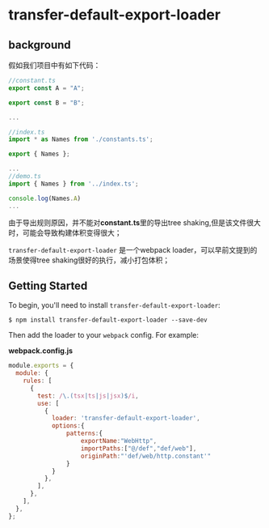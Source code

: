 # transfer-default-export-loader

## background

假如我们项目中有如下代码：

```js
//constant.ts
export const A = "A";

export const B = "B";

...

//index.ts
import * as Names from './constants.ts';

export { Names };

...
//demo.ts
import { Names } from '../index.ts';

console.log(Names.A)
...
```

由于导出规则原因，并不能对**constant.ts**里的导出tree shaking,但是该文件很大时，可能会导致构建体积变得很大；

`transfer-default-export-loader` 是一个webpack loader，可以早前文提到的场景使得tree shaking很好的执行，减小打包体积；

## Getting Started

To begin, you'll need to install `transfer-default-export-loader`:

```console
$ npm install transfer-default-export-loader --save-dev 
```


Then add the loader to your `webpack` config. For example:

**webpack.config.js**

```js
module.exports = {
  module: {
    rules: [
      {
        test: /\.(tsx|ts|js|jsx)$/i,
        use: [
          {
            loader: 'transfer-default-export-loader',
            options:{
                patterns:{
                    exportName:"WebHttp",
                    importPaths:["@/def","def/web"],
                    originPath:"'def/web/http.constant'"
                }
            }
          },
        ],
      },
    ],
  },
};
```

